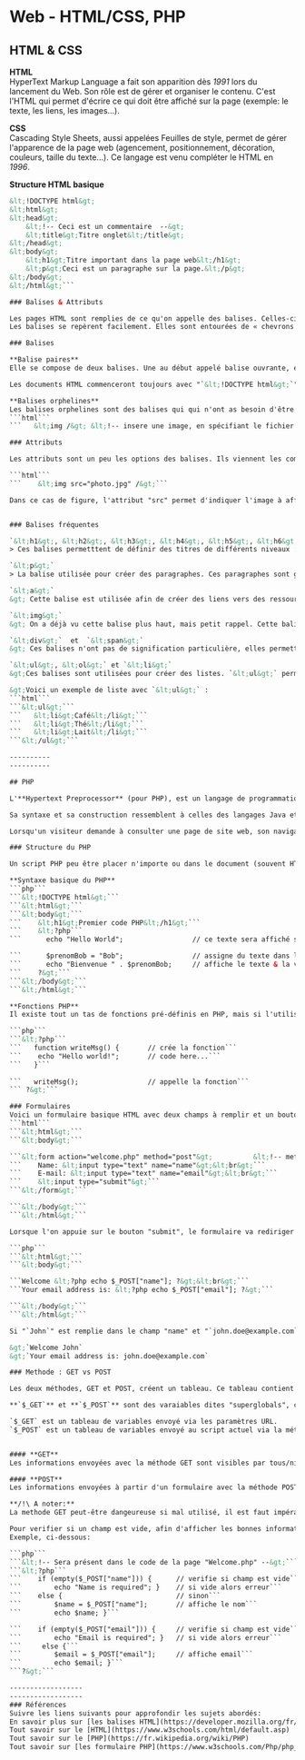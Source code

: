 # Web - HTML/CSS, PHP

## HTML & CSS

**HTML**  
HyperText Markup Language a fait son apparition dès _1991_ lors du lancement du Web. Son rôle est de gérer et organiser le contenu. C'est l'HTML qui permet d'écrire ce qui doit être affiché sur la page (exemple: le texte, les liens, les images…).  

**CSS**  
Cascading Style Sheets, aussi appelées Feuilles de style, permet de gérer l'apparence de la page web (agencement, positionnement, décoration, couleurs, taille du texte…). Ce langage est venu compléter le HTML en _1996_.

**Structure HTML basique**
```html
&lt;!DOCTYPE html&gt;
&lt;html&gt;
&lt;head&gt;
    &lt;!-- Ceci est un commentaire  --&gt;
    &lt;title&gt;Titre onglet&lt;/title&gt;
&lt;/head&gt;
&lt;body&gt;
    &lt;h1&gt;Titre important dans la page web&lt;/h1&gt;
    &lt;p&gt;Ceci est un paragraphe sur la page.&lt;/p&gt;
&lt;/body&gt;
&lt;/html&gt;```

### Balises & Attributs

Les pages HTML sont remplies de ce qu'on appelle des balises. Celles-ci sont invisibles à l'écran pour vos visiteurs, mais elles permettent à l'ordinateur de comprendre ce qu'il doit afficher.
Les balises se repèrent facilement. Elles sont entourées de « chevrons », c'est-à-dire des "`&lt;`" et "`&gt;`", comme ceci : "`&lt;nom_balise&gt;`". Il existe aussi la possibilité de mettre des attribut dans les balises. On distingue deux types de balises : les balises en paires et les balises orphelines.   

### Balises

**Balise paires**  
Elle se compose de deux balises. Une au début appelé balise ouvrante, et une à la fin appelé balise fermante, qui indique que la balise se termine. Ainsi tout ce qui est contenu entre les balises appartient aux balises.   

Les documents HTML commenceront toujours avec "`&lt;!DOCTYPE html&gt;`" permettant de spécifier le type du document pour les navigateurs. Par la suite dans le document HTML lui-même, il y aura en début de document une balise "`&lt;html&gt;`" et "`&lt;/html&gt;`" à la fin. La partie visible du document HTML est contenue entre les balises "`&lt;body&gt;`" et "`&lt;/body&gt;`"

**Balises orphelines**  
Les balises orphelines sont des balises qui qui n'ont as besoin d'être "fermé"(ex: "`&lt;br&gt;`" pour un retour chariot).Elles servent aussi le plus souvent à insérer un élément à un endroit précis (ex: une image). Il n'est pas nécessaire de délimiter le début et la fin de l'image, on veut juste dire à l'ordinateur « Insère une image ici ».
```html```
```   &lt;img /&gt; &lt;!-- insere une image, en spécifiant le fichier dans l'attribut "src" --&gt;```

### Attributs

Les attributs sont un peu les options des balises. Ils viennent les compléter pour donner des informations supplémentaires. L'attribut se place après le nom de la balise ouvrante et a le plus souvent une valeur, comme ceci :

```html```
```    &lt;img src="photo.jpg" /&gt;```

Dans ce cas de figure, l'attribut "src" permet d'indiquer l'image à afficher. L'ordinateur comprend alors qu'il doit afficher l'image qui est compris dans le fichier "photo.jpg".


### Balises fréquentes

`&lt;h1&gt;, &lt;h2&gt;, &lt;h3&gt;, &lt;h4&gt;, &lt;h5&gt;, &lt;h6&gt;`  
> Ces balises permetttent de définir des titres de différents niveaux : h1 pour les grands titres et h6 pour les titres des sections très spécifiques.  

`&lt;p&gt;`  
> La balise utilisée pour créer des paragraphes. Ces paragraphes sont généralement (automatiquement) séparés par des sauts de ligne.

`&lt;a&gt;`  
&gt; Cette balise est utilisée afin de créer des liens vers des ressources externes : une autre page web, un e-mail, une image, une autre section du document, etc. Les balises `&lt;a&gt;` contiennent le texte qui sera utilisé pour le lien, l'attribut "href" de cet élément est utilisé pour définir l'URL cible : `&lt;a href="url_cible"&gt;du texte qui sera lu par l'utilisateur&lt;/a&gt;`.

`&lt;img&gt;`  
&gt; On a déjà vu cette balise plus haut, mais petit rappel. Cette balise permet d'intégrer une image dans un document HTML. Voici un exemple d'utilisation : `&lt;img src="url/vers/mon/image.png" alt="Une description de l'image"&gt;`

`&lt;div&gt;`  et  `&lt;span&gt;`  
&gt; Ces balises n'ont pas de signification particulière, elles permettent simplement de séparer des sections d'un document. La plupart du temps, ces balises sont utilisées pour la mise en forme (ou la structure).

`&lt;ul&gt;, &lt;ol&gt;` et `&lt;li&gt;`
&gt;Ces balises sont utilisées pour créer des listes. `&lt;ul&gt;` permet de définir une liste non-ordonnée et `&lt;ol&gt;` de définir une liste ordonnée. Pour chacune de ces listes, ce sera la balise  `&lt;li&gt;` qui permettra de définir un élément de la liste. 

&gt;Voici un exemple de liste avec `&lt;ul&gt;` :
```html```
```&lt;ul&gt;```
```   &lt;li&gt;Café&lt;/li&gt;```
```   &lt;li&gt;Thé&lt;/li&gt;```
```   &lt;li&gt;Lait&lt;/li&gt;```
```&lt;/ul&gt;```

----------
----------

## PHP

L'**Hypertext Preprocessor** (pour PHP), est un langage de programmation principalement utilisé pour produire des pages Web dynamiques via un serveur HTTP, mais pouvant également fonctionner comme n'importe quel langage interprété (ex: HTML) de façon locale. PHP est un langage de script utilisé le plus souvent côté serveur : dans cette architecture, le serveur interprète le code PHP des pages web demandées et génère du code et des données pouvant être interprétés et rendus par un Navigateur web.  

Sa syntaxe et sa construction ressemblent à celles des langages Java et Perl, sauf que du code PHP peut facilement être mélangé avec du code HTML au sein d'un fichier PHP.

Lorsqu'un visiteur demande à consulter une page de site web, son navigateur envoie une requête au serveur HTTP correspondant. Si la page est identifiée comme un script PHP, le serveur appelle l'interprète PHP qui va traiter et générer le code final de la page (constitué d'HTML ou de XHTML, mais aussi de CSS et de JavaScript). Ce contenu est renvoyé au serveur HTTP, qui l'envoie finalement au client. Une étape supplémentaire est souvent ajoutée : celle du dialogue entre PHP et la base de données. Généralement, PHP ouvre une connexion au serveur de SGBD voulu, lui transmet des requêtes et en récupère le résultat, avant de fermer la connexion. 

### Structure du PHP

Un script PHP peu être placer n'importe ou dans le document (souvent HTML). Un script commence par la balise `&lt;?php` et finit par `?&gt;`. En PHP les varibles commence par le symbole dollars "$" suivit du nom de la variable, puis le contenu de celle-ci.  

**Syntaxe basique du PHP**
```php```
```&lt;!DOCTYPE html&gt;```
```&lt;html&gt;```
```&lt;body&gt;```
```    &lt;h1&gt;Premier code PHP&lt;/h1&gt;```
```    &lt;?php```
```      echo "Hello World";                 // ce texte sera affiché sur le navigateur```

```      $prenomBob = "Bob";                 // assigne du texte dans la varible : "$prenomBob"```
```      echo "Bienvenue " . $prenomBob;     // affiche le texte & la variable concecutivement```
```    ?&gt;```
```&lt;/body&gt;```
```&lt;/html&gt;```

**Fonctions PHP**  
Il existe tout un tas de fonctions pré-définis en PHP, mais si l'utilisateur souhaite en créer une, voici là syntaxe:

```php```
```&lt;?php```
```   function writeMsg() {       // crée la fonction```
```    echo "Hello world!";       // code here...```
```   }```
 
```   writeMsg();                 // appelle la fonction```
``` ?&gt;```

### Formulaires
Voici un formulaire basique HTML avec deux champs à remplir et un bouton pour valider
```html```
```&lt;html&gt;```
```&lt;body&gt;```

```&lt;form action="welcome.php" method="post"&gt;          &lt;!-- methode "post" utilisé --&gt;```
```    Name: &lt;input type="text" name="name"&gt;&lt;br&gt;```
```    E-mail: &lt;input type="text" name="email"&gt;&lt;br&gt;```
```    &lt;input type="submit"&gt;```
```&lt;/form&gt;```

```&lt;/body&gt;```
```&lt;/html&gt;```

Lorsque l'on appuie sur le bouton "submit", le formulaire va rediriger vers une page PHP: "welcome.php"

```php```
```&lt;html&gt;```
```&lt;body&gt;```

```Welcome &lt;?php echo $_POST["name"]; ?&gt;&lt;br&gt;```
```Your email address is: &lt;?php echo $_POST["email"]; ?&gt;```

```&lt;/body&gt;```
```&lt;/html&gt;```

Si "`John`" est remplie dans le champ "name" et "`john.doe@example.com`" dans "email", alors il sera affiché sur la page "Welcome.php" : 

&gt;`Welcome John`   
&gt;`Your email address is: john.doe@example.com`

### Methode : GET vs POST

Les deux méthodes, GET et POST, créent un tableau. Ce tableau contient des paires "clé / valeur", où les clés sont les "noms" contenus dans le formulaire et les valeurs sont les données d'entrée de l'utilisateur.

**`$_GET`** et **`$_POST`** sont des varaiables dites "superglobals", ce qui signifie qu'elles sont toujours accessibles, quelle que soit leur portée - et on peut y accéder depuis n'importe quelle fonction, classe ou fichier sans rien faire de spécial.

`$_GET` est un tableau de variables envoyé via les paramètres URL.  
`$_POST` est un tableau de variables envoyé au script actuel via la méthode HTTP POST.


#### **GET**
Les informations envoyées avec la méthode GET sont visibles par tous/nimporte qui (toutes variables, valeurs sont affiché dans l'URL). Cette méthode à aussi une limite (en terme de quantité) de données transmissible. La limite est de 2 000 caractères. Cette méthode est à privilégier si aucune donnée sensible n'est transmise via le formulaire.

#### **POST**
Les informations envoyées à partir d'un formulaire avec la méthode POST ne sont visibles par personnes. Tous les noms / valeurs sont intégrés dans le corps de la requête HTTP. Il n'y pas de limites sur la quantité d'informations à envoyer.

**/!\ A noter:**   
La methode GET peut-être dangeureuse si mal utilisé, il est faut impérativement éviter l'envoie d'identifiants/mot de passe ou tout autres informations sensibles !  

Pour verifier si un champ est vide, afin d'afficher les bonnes informations ou non, on utilise la fonction "empty()".  
Exemple, ci-dessous:   

```php```
```&lt;!-- Sera présent dans le code de la page "Welcome.php" --&gt;```
```&lt;?php```
```    if (empty($_POST["name"])) {      // verifie si champ est vide```
```        echo "Name is required"; }    // si vide alors erreur```
```    else {                            // sinon```
```        $name = $_POST["name"];       // affiche le nom```
```        echo $name; }```

```    if (empty($_POST["email"])) {     // verifie si champ est vide```
```        echo "Email is required"; }   // si vide alors erreur```
```     else {```
```        $email = $_POST["email"];     // affiche email```
```        echo $email; }```
```?&gt;```

------------------
------------------
### Références
Suivre les liens suivants pour approfondir les sujets abordés:  
En savoir plus sur [les balises HTML](https://developer.mozilla.org/fr/docs/Apprendre/HTML/Balises_HTML)  
Tout savoir sur le [HTML](https://www.w3schools.com/html/default.asp)  
Tout savoir sur le [PHP](https://fr.wikipedia.org/wiki/PHP)  
Tout savoir sur [les formulaire PHP](https://www.w3schools.com/Php/php_forms.asp)
  
